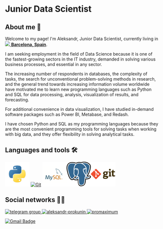 
# Junior Data Scientist
## About me 👋
<p>Welcome to my page! 
I'm Aleksandr, Junior Data Scientist, currently living in <a href="https://es.wikipedia.org/wiki/Barcelona" target="_blank" rel="noreferrer"><img src="https://cdn-icons-png.flaticon.com/512/197/197593.png" width="13"/> <b>Barcelona, Spain</b></a>. </p> 

I am seeking employment in the field of Data Science because it is one of the fastest-growing sectors in the IT industry, demanded in solving various business processes, and essential in any sector.

The increasing number of respondents in databases, the complexity of tasks, the search for unconventional problem-solving methods in research, and the general trend towards increasing information volume worldwide have motivated me to learn new programming languages such as Python and SQL for data processing, analysis, visualization of results, and forecasting.

For additional convenience in data visualization, I have studied in-demand software packages such as Power BI, Metabase, and Redash.

I have chosen Python and SQL as my programming languages because they are the most convenient programming tools for solving tasks when working with big data, and they offer flexibility in solving analytical tasks.

## Languages and tools 🛠

<p align="left">
<a href="https://developer.mozilla.org/en-US/docs/Glossary/Python" target="_blank" rel="noreferrer"><img src="https://raw.githubusercontent.com/github/explore/80688e429a7d4ef2fca1e82350fe8e3517d3494d/topics/python/python.png" width="80" height="80" alt="Python" /></a> <a href="https://www.iberdrola.com/innovation/machine-learning-automatic-learning" target="_blank" rel="noreferrer"><img src="https://bigblue.academy/images/image/blog/what-is-machine-learning-2023-beginners-guide/1-3cxboknql4qs-lryht3pqw.jpg" width="80" height="80" alt="Git" /></a>     <a href="https://developer.mozilla.org/en-US/docs/Glossary/SQL" target="_blank" rel="noreferrer"><img src="https://raw.githubusercontent.com/github/explore/80688e429a7d4ef2fca1e82350fe8e3517d3494d/topics/mysql/mysql.png" width="80" height="80" alt="Git" /></a><a href="https://developer.mozilla.org/en-US/docs/Glossary/SQL" target="_blank" rel="noreferrer"><img src="https://raw.githubusercontent.com/github/explore/80688e429a7d4ef2fca1e82350fe8e3517d3494d/topics/postgresql/postgresql.png" width="80" height="80" alt="Git" /></a><a href="https://developer.mozilla.org/en-US/docs/Glossary/Git" target="_blank" rel="noreferrer"><img src="https://raw.githubusercontent.com/github/explore/80688e429a7d4ef2fca1e82350fe8e3517d3494d/topics/git/git.png" width="80" height="80" alt="Git" /></a>
</p>



## Social networks 👨‍💻

  <div id="badges">
    <a href="https://t.me/apromaximum" target="_blank">
      <img src="https://cdn-icons-png.flaticon.com/512/2111/2111646.png" width="40" height="40" alt="telegram group" />
    </a>
    <a href="https://www.linkedin.com/in/aleksandr-prokunin/" target="_blank">
      <img src="https://raw.githubusercontent.com/rahuldkjain/github-profile-readme-generator/master/src/images/icons/Social/linked-in-alt.svg" width="40" height="40" alt="aleksandr-prokunin"/>
    </a>
    <a href="https://www.instagram.com/promaximum/" target="_blank">
      <img src="https://raw.githubusercontent.com/rahuldkjain/github-profile-readme-generator/master/src/images/icons/Social/instagram.svg" width="40" height="40" alt="promaximum"/>
    </a>
  </div>
  
  [![Gmail Badge](https://img.shields.io/badge/-Gmail-red?style=flat&logo=Gmail&logoColor=white)](mailto:prockushun2013@gmail.com)
